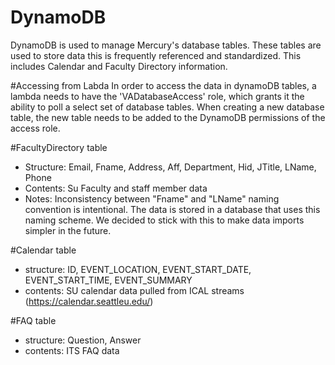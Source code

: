 # DynamoDB
DynamoDB is used to manage Mercury's database tables. These tables are used to 
store data this is frequently referenced and standardized. This includes Calendar and Faculty Directory information. 

#Accessing from Labda
In order to access the data in dynamoDB tables, a lambda needs to have the 'VADatabaseAccess' role, 
which grants it the ability to poll a select set of database tables. When creating a new database table, 
the new table needs to be added to the DynamoDB permissions of the access role. 

#FacultyDirectory table
- Structure: Email, Fname, Address, Aff, Department, Hid, JTitle, LName, Phone
- Contents: Su Faculty and staff member data
- Notes: Inconsistency between "Fname" and "LName" naming convention is intentional. The data 
is stored in a database that uses this naming scheme. We decided to stick with this to make 
data imports simpler in the future. 

#Calendar table
- structure: ID, EVENT_LOCATION, EVENT_START_DATE, EVENT_START_TIME, EVENT_SUMMARY
- contents: SU calendar data pulled from ICAL streams (https://calendar.seattleu.edu/)

#FAQ table
- structure: Question, Answer
- contents: ITS FAQ data

